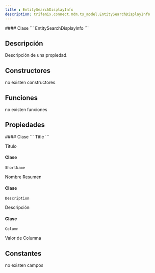 ```yaml
---
title : EntitySearchDisplayInfo
description: trifenix.connect.mdm.ts_model.EntitySearchDisplayInfo
---
```




<CodeBlock slots = 'heading, code' repeat = '1' languages = 'C#' />
#### Clase
```
EntitySearchDisplayInfo
```

## Descripción
Descripción de una propiedad.
## Constructores

no existen constructores


## Funciones

no existen funciones

## Propiedades

<CodeBlock slots = 'heading, code' repeat = '1' languages = 'C#' />
#### Clase
```
Title
```

Título
<CodeBlock slots = 'heading, code' repeat = '1' languages = 'C#' />
#### Clase
```
ShortName
```

Nombre Resumen
<CodeBlock slots = 'heading, code' repeat = '1' languages = 'C#' />
#### Clase
```
Description
```

Descripción
<CodeBlock slots = 'heading, code' repeat = '1' languages = 'C#' />
#### Clase
```
Column
```

Valor de Columna
## Constantes
no existen campos


